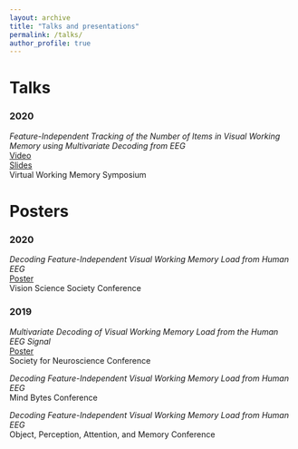 ```yaml
---
layout: archive
title: "Talks and presentations"
permalink: /talks/
author_profile: true
---
```


# Talks

### 2020<br/>
*Feature-Independent Tracking of the Number of Items in Visual Working Memory using Multivariate Decoding from EEG*<br/>
[Video](https://www.youtube.com/watch?v=smdhRmxSA_c)<br/>
[Slides](https://docs.google.com/presentation/d/1fThOcczawe3LWS3fQMEk4E8q1OWTLhAI32Sk1qv-5hw/present?slide=id.g8812e3834f_1_56)<br/>
Virtual Working Memory Symposium 


# Posters<br/>
### 2020<br/>
*Decoding Feature-Independent Visual Working Memory Load from Human EEG*<br/>
[Poster](williamthyer.github.io/files/thyer_vss_2020.pdf)<br/>
Vision Science Society Conference

### 2019<br/>
*Multivariate Decoding of Visual Working Memory Load from the Human EEG Signal*<br/>
[Poster](williamthyer.github.io/files/Thyer_SfN_2019.pdf)<br/>
Society for Neuroscience Conference

*Decoding Feature-Independent Visual Working Memory Load from Human EEG*<br/>
Mind Bytes Conference

*Decoding Feature-Independent Visual Working Memory Load from Human EEG*<br/>
Object, Perception, Attention, and Memory Conference

